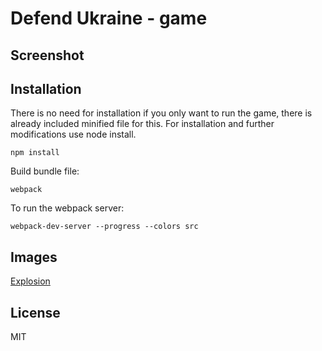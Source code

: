 # Defend Ukraine - game

## Screenshot

## Installation

There is no need for installation if you only want to run the game, there is already included minified file for this. For installation and further modifications use node install.

```npm install```

Build bundle file:

```webpack```

To run the webpack server:

```webpack-dev-server --progress --colors src```

## Images

[Explosion](http://opengameart.org/content/explosion)

## License

MIT
